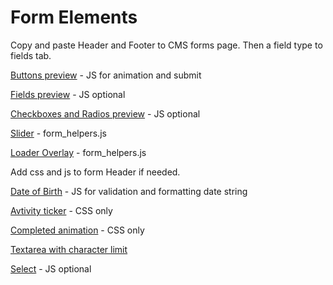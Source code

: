 # Form Elements

Copy and paste Header and Footer to CMS forms page. Then a field type to fields tab.

[Buttons preview](https://www.envoyhub.com/style-guide/buttons.html) - JS for animation and submit

[Fields preview](https://www.envoyhub.com/style-guide/fields.html) - JS optional 

[Checkboxes and Radios preview](https://www.envoyhub.com/style-guide/checkboxes-and-radios.html) - JS optional 

[Slider](https://www.envoyhub.com/style-guide/slider.html) - form_helpers.js

[Loader Overlay](https://www.envoyhub.com/style-guide/loader.html) - form_helpers.js

Add css and js to form Header if needed.

[Date of Birth](https://www.envoyhub.com/style-guide/dob.html) - JS for validation and formatting date string

[Avtivity ticker](https://www.envoyhub.com/style-guide/ticker.html) - CSS only

[Completed animation](https://www.envoyhub.com/style-guide/completion.html) - CSS only

[Textarea with character limit](https://www.envoyhub.com/style-guide/fields.html)

[Select](https://www.envoyhub.com/style-guide/select.html) - JS optional 
